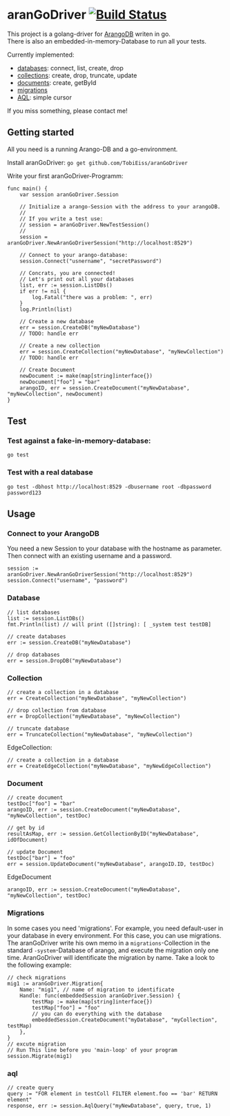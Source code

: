 # aranGoDriver [![Build Status](https://travis-ci.org/TobiEiss/aranGoDriver.svg?branch=master)](https://travis-ci.org/TobiEiss/aranGoDriver)

This project is a golang-driver for [ArangoDB](https://www.arangodb.com/) writen in go.   
There is also an embedded-in-memory-Database to run all your tests.

Currently implemented:
* [databases](#database): connect, list, create, drop
* [collections](#collection): create, drop, truncate, update
* [documents](#document): create, getById
* [migrations](#migrations)
* [AQL](#aql): simple cursor

If you miss something, please contact me!

## Getting started
All you need is a running Arango-DB and a go-environment.

Install aranGoDriver:
`go get github.com/TobiEiss/aranGoDriver`

Write your first aranGoDriver-Programm:
```golang
func main() {
    var session aranGoDriver.Session
    
    // Initialize a arango-Session with the address to your arangoDB.
    //
    // If you write a test use:
    // session = aranGoDriver.NewTestSession()
    //
    session = aranGoDriver.NewAranGoDriverSession("http://localhost:8529")

    // Connect to your arango-database:
	session.Connect("usnername", "secretPassword")

    // Concrats, you are connected!
    // Let's print out all your databases
    list, err := session.ListDBs()
    if err != nil {
        log.Fatal("there was a problem: ", err)
    }
    log.Println(list)

    // Create a new database
    err = session.CreateDB("myNewDatabase")
    // TODO: handle err

    // Create a new collection
    err = session.CreateCollection("myNewDatabase", "myNewCollection")
    // TODO: handle err

    // Create Document
	newDocument := make(map[string]interface{})
	newDocument["foo"] = "bar"
	arangoID, err = session.CreateDocument("myNewDatabase", "myNewCollection", newDocument)
}
```

## Test

### Test against a fake-in-memory-database:
```
go test
```

### Test with a real database
```
go test -dbhost http://localhost:8529 -dbusername root -dbpassword password123
```

## Usage

### Connect to your ArangoDB

You need a new Session to your database with the hostname as parameter. Then connect with an existing username and a password.
```
session := aranGoDriver.NewAranGoDriverSession("http://localhost:8529")
session.Connect("username", "password")
```

### Database
```golang
// list databases
list := session.ListDBs()
fmt.Println(list) // will print ([]string): [ _system test testDB]

// create databases
err := session.CreateDB("myNewDatabase")

// drop databases
err = session.DropDB("myNewDatabase")
```

### Collection
```golang
// create a collection in a database
err = CreateCollection("myNewDatabase", "myNewCollection")

// drop collection from database
err = DropCollection("myNewDatabase", "myNewCollection")

// truncate database
err = TruncateCollection("myNewDatabase", "myNewCollection")
```

EdgeCollection:
```golang
// create a collection in a database
err = CreateEdgeCollection("myNewDatabase", "myNewEdgeCollection")
```

### Document
```golang
// create document
testDoc["foo"] = "bar"
arangoID, err := session.CreateDocument("myNewDatabase", "myNewCollection", testDoc)

// get by id
resultAsMap, err := session.GetCollectionByID("myNewDatabase", idOfDocument)

// update Document
testDoc["bar"] = "foo"
err = session.UpdateDocument("myNewDatabase", arangoID.ID, testDoc)
```

EdgeDocument
```golang
arangoID, err := session.CreateDocument("myNewDatabase", "myNewCollection", testDoc)
```

### Migrations
In some cases you need 'migrations'. For example, you need default-user in your database in every environment.
For this case, you can use migrations. The aranGoDriver write his own memo in a `migrations`-Collection in the standard `-system`-Database of arango, and execute the migration only one time.
AranGoDriver will identificate the migration by name.
Take a look to the following example:
```golang
// check migrations
mig1 := aranGoDriver.Migration{
    Name: "mig1", // name of migration to identificate
    Handle: func(embeddedSession aranGoDriver.Session) {
        testMap := make(map[string]interface{})
        testMap["foo"] = "foo"
        // you can do everything with the database
        embeddedSession.CreateDocument("myDatabase", "myCollection", testMap)
    },
}
// excute migration
// Run This line before you 'main-loop' of your program
session.Migrate(mig1)
```

### aql
```golang
// create query
query := "FOR element in testColl FILTER element.foo == 'bar' RETURN element"
response, err := session.AqlQuery("myNewDatabase", query, true, 1)
```
